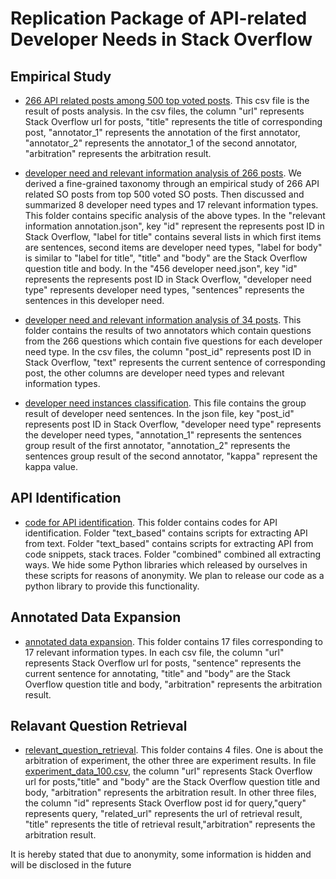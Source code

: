 # Replication Package of API-related Developer Needs in Stack Overflow

## Empirical Study

- [266 API related posts among 500 top voted posts](https://fudanselab.github.io/Research-TSE2021-DeveloperNeed/blob/main/empirical_study/post_whether_api_related_fix_500.csv).
This csv file is the result of posts analysis. In the csv files, the column "url" represents Stack Overflow url for posts, "title" represents the title of corresponding post, "annotator_1" represents the annotation of the first annotator, "annotator_2" represents the annotator_1 of the second annotator, "arbitration" represents the arbitration result.

- [developer need and relevant information analysis of 266 posts](https://fudanselab.github.io/Research-TSE2021-DeveloperNeed/blob/main/empirical_study/developer%20need%20and%20relevant%20information%20classification/classification_for_500_posts).
We derived a fine-grained taxonomy through an empirical study of 266 API related SO posts from top 500 voted SO posts. Then discussed and summarized 8 developer need types and 17 relevant information types. This folder contains specific analysis of the above types. In the "relevant information annotation.json", key "id" represent the represents post ID in Stack Overflow, "label for title" contains several lists in which first items are sentences, second items are developer need types, "label for body" is similar to "label for title", "title" and "body" are the Stack Overflow question title and body. In the "456 developer need.json", key "id" represents the represents post ID in Stack Overflow, "developer need type" represents  developer need types, "sentences" represents the sentences in this developer need.


- [developer need and relevant information analysis of 34 posts](https://fudanselab.github.io/Research-TSE2021-DeveloperNeed/blob/main/empirical_study/developer%20need%20and%20relevant%20information%20classification/classification_for_34_posts). 
This folder contains the results of two annotators which contain questions from the 266 questions which contain five questions for each developer need type. In the csv files, the column "post_id" represents post ID in Stack Overflow, "text" represents the current sentence of corresponding post, the other columns are developer need types and relevant information types. 



- [developer need instances classification](https://fudanselab.github.io/Research-TSE2021-DeveloperNeed/blob/main/empirical_study/developer%20need%20instances%20classification). This file contains the group result of developer need sentences. In the json file, key "post_id" represents post ID in Stack Overflow, "developer need type" represents the developer need types, "annotation_1" represents the sentences group result of the first annotator, "annotation_2" represents the sentences group result of the second annotator, "kappa" represent the kappa value.



## API Identification
- [code for API identification](https://fudanselab.github.io/Research-TSE2021-DeveloperNeed/blob/main/api_recognition_code). 
This folder contains codes for API identification. Folder "text_based" contains scripts for extracting API from text. Folder "text_based" contains scripts for extracting API from code snippets, stack traces. Folder "combined" combined all extracting ways. We hide some Python libraries which released by ourselves in these scripts for reasons of anonymity. We plan to release our code as a python  library to provide this functionality.


## Annotated Data Expansion
- [annotated data expansion](https://fudanselab.github.io/Research-TSE2021-DeveloperNeed/blob/main/annotated_data_expansion). This folder contains 17 files corresponding to 17 relevant information types. In each csv file, the column "url" represents Stack Overflow url for posts, "sentence" represents the current sentence for annotating, "title" and "body" are the Stack Overflow question title and body, "arbitration" represents the arbitration result.
 
## Relavant Question Retrieval
- [relevant_question_retrieval](https://fudanselab.github.io/Research-TSE2021-DeveloperNeed/blob/main/relevant_question_retrival). This folder contains 4 files. One is about the arbitration of experiment, the other three are experiment results. In file [experiment_data_100.csv](https://fudanselab.github.io/Research-TSE2021-DeveloperNeed/blob/main/relevant_question_retrival/experiment_data_100.csv), the column "url" represents Stack Overflow url for posts,"title" and "body" are the Stack Overflow question title and body, "arbitration" represents the arbitration result. In other three files, the column "id" represents Stack Overflow post id for query,"query" represents query, "related_url" represents the url of retrieval result, "title" represents the title of retrieval result,"arbitration" represents the arbitration result.

It is hereby stated that due to anonymity, some information is hidden and will be disclosed in the future
